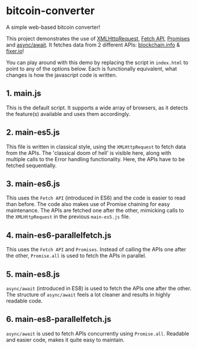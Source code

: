 # bitcoin-converter

A simple web-based bitcoin converter!

This project demonstrates the use of [XMLHttpRequest](https://developer.mozilla.org/en-US/docs/Web/API/XMLHttpRequest), [Fetch API](https://developer.mozilla.org/en-US/docs/Web/API/Fetch_API), [Promises](https://developer.mozilla.org/en-US/docs/Web/JavaScript/Guide/Using_promises) and [async/await](https://developer.mozilla.org/en-US/docs/Web/JavaScript/Reference/Statements/async_function). It fetches data from 2 different APIs: [blockchain.info](https://www.blockchain.com/api) & [fixer.io](https://fixer.io/)!

You can play around with this demo by replacing the script in `index.html` to point to any of the options below. Each is functionally equivalent, what changes is how the javascript code is written.

## 1. main.js

This is the default script. It supports a wide array of browsers, as it detects the feature(s) available and uses them accordingly.

## 2. main-es5.js

This file is written in classical style, using the `XMLHttpRequest` to fetch data from the APIs. The 'classical doom of hell' is visible here, along with multiple calls to the Error handling functionality. Here, the APIs have to be fetched sequentially.

## 3. main-es6.js

This uses the `Fetch API` (introduced in ES6) and the code is easier to read than before. The code also makes use of Promise chaining for easy maintenance. The APIs are fetched one after the other, mimicking calls to the `XMLHttpRequest` in the previous `main-es5.js` file.

## 4. main-es6-parallelfetch.js

This uses the `Fetch API` and `Promises`. Instead of calling the APIs one after the other, `Promise.all` is used to fetch the APIs in parallel.

## 5. main-es8.js

`async/await` (introduced in ES8) is used to fetch the APIs one after the other. The structure of `async/await` feels a lot cleaner and results in highly readable code.

## 6. main-es8-parallelfetch.js

`async/await` is used to fetch APIs concurrently using `Promise.all`. Readable and easier code, makes it quite easy to maintain.
